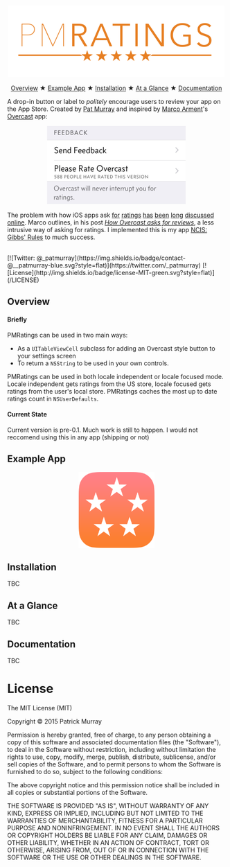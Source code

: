 <p align="center">
	<img src="Screenshots/header.png" alt="Header" width="500px" />
</p>

<p align="center">
	<a href="#overview">Overview</a> &#9733;
	<a href="#example-app">Example App</a> &#9733;
	<a href="#installation">Installation</a> &#9733;
	<a href="#at-a-glance">At a Glance</a> &#9733; 
	<a href="#documentation">Documentation</a> 
</p>


A drop-in button or label to _politely_ encourage users to review your app on the App Store. Created by [Pat Murray](https://twitter.com/_patmurray) and inspired by [Marco Arment](http://www.marco.org)'s [Overcast](https://overcast.fm/) app:  

<p align="center">
  <img src="Screenshots/overcast_example.jpg" width="320px" title="Screenshot from Overcast app (22/09/2015)" />
</p>

The problem with how iOS apps ask [for](https://david-smith.org/blog/2013/12/16/degradation-or-aspiration/) [ratings](http://www.macworld.com/article/1159659/app_developers_behavior.html) [has](http://daringfireball.net/linked/2013/12/05/eff-your-review) [been](http://www.loopinsight.com/2014/02/04/begging-for-app-ratings/) [long](http://dancounsell.com/articles/prompting-for-app-reviews) [discussed](http://www.apptentive.com/blog/ratings-prompts-dont-have-to-suck-inside-mobile-apps/) [online](http://www.marco.org/2011/05/05/apps-prompting-for-reviews). Marco outlines, in his post [_How Overcast asks for reviews_](http://www.marco.org/2014/12/05/how-overcast-asks-for-reviews), a less intrusive way of asking for ratings. I implemented this is my app [NCIS: Gibbs' Rules](http://rules.patmurray.co) to much success.  

<br />
[![Twitter: @_patmurray](https://img.shields.io/badge/contact-@__patmurray-blue.svg?style=flat)](https://twitter.com/_patmurray)
[![License](http://img.shields.io/badge/license-MIT-green.svg?style=flat)](/LICENSE)

## Overview
#### Briefly
PMRatings can be used in two main ways:  
- As a `UITableViewCell` subclass for adding an Overcast style button to your settings screen
- To return a `NSString` to be used in your own controls.

PMRatings can be used in both locale independent or locale focused mode. Locale independent gets ratings from the US store, locale focused gets ratings from the user's local store. PMRatings caches the most up to date ratings count in `NSUserDefaults`.

#### Current State
Current version is pre-0.1. Much work is still to happen. I would not reccomend using this in any app (shipping or not)

## Example App
<p align="center">
  <img src="Screenshots/example_app_icon.png" width="175px" />
</p>

## Installation
TBC

## At a Glance
TBC

## Documentation
TBC

# License
The MIT License (MIT)

Copyright © 2015 Patrick Murray 

Permission is hereby granted, free of charge, to any person obtaining a copy
of this software and associated documentation files (the "Software"), to deal
in the Software without restriction, including without limitation the rights
to use, copy, modify, merge, publish, distribute, sublicense, and/or sell
copies of the Software, and to permit persons to whom the Software is
furnished to do so, subject to the following conditions:

The above copyright notice and this permission notice shall be included in
all copies or substantial portions of the Software.

THE SOFTWARE IS PROVIDED "AS IS", WITHOUT WARRANTY OF ANY KIND, EXPRESS OR
IMPLIED, INCLUDING BUT NOT LIMITED TO THE WARRANTIES OF MERCHANTABILITY,
FITNESS FOR A PARTICULAR PURPOSE AND NONINFRINGEMENT. IN NO EVENT SHALL THE
AUTHORS OR COPYRIGHT HOLDERS BE LIABLE FOR ANY CLAIM, DAMAGES OR OTHER
LIABILITY, WHETHER IN AN ACTION OF CONTRACT, TORT OR OTHERWISE, ARISING FROM,
OUT OF OR IN CONNECTION WITH THE SOFTWARE OR THE USE OR OTHER DEALINGS IN
THE SOFTWARE.
